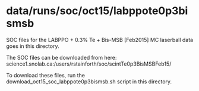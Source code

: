 data/runs/soc/oct15/labppote0p3bismsb
==========

SOC files for the LABPPO + 0.3% Te + Bis-MSB [Feb2015] MC laserball data goes in this directory.

The SOC files can be downloaded from here:
science1.snolab.ca:/users/rstainforth/soc/scintTe0p3BisMSBFeb15/

To download these files, run the download_oct15_soc_labppote0p3bismsb.sh script in this directory.
